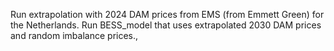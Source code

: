 Run extrapolation with 2024 DAM prices from EMS (from Emmett Green) for the Netherlands. 
Run BESS_model that uses extrapolated 2030 DAM prices and random imbalance prices.,
